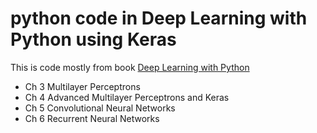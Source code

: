 # python code in Deep Learning with Python using Keras

This is code mostly from book [Deep Learning with Python](https://machinelearningmastery.com/deep-learning-with-python/)

- Ch 3 Multilayer Perceptrons
- Ch 4 Advanced Multilayer Perceptrons and Keras
- Ch 5 Convolutional Neural Networks
- Ch 6 Recurrent Neural Networks
